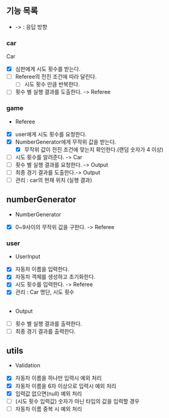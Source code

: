 ## 기능 목록
- -> : 응답 방향

### car
Car
- [x] 심판에게 시도 횟수를 받는다.
- [ ] Referee의 전진 조건에 따라 달린다.
    - [ ] 시도 횟수 만큼 반복한다.
- [ ] 횟수 별 실행 결과를 도출한다. -> Referee

### game
- Referee
- [x] user에게 시도 횟수를 요청한다.
- [x] NumberGenerator에게 무작위 값을 받는다.
  - [x] 무작위 값이 전진 조건에 맞는지 확인한다.(랜덤 숫자가 4 이상)
- [ ] 시도 횟수를 알려준다. -> Car
- [ ] 횟수 별 실행 결과를 요청한다. -> Output
- [ ] 최종 경기 결과를 도출한다.-> Output
- [ ] 관리 : car의 현재 위치 (실행 결과)

## numberGenerator
- NumberGenerator
- [x] 0~9사이의 무작위 값을 구한다. -> Referee

### user
- UserInput
- [x] 자동차 이름을 입력한다.
- [x] 자동차 객체를 생성하고 초기화한다.
- [x] 시도 횟수를 입력한다. -> Referee
- [x] 관리 : Car 명단, 시도 횟수
  <br/><br/>
- Output
- [ ] 횟수 별 실행 결과를 출력한다.
- [ ] 최종 경기 결과를 출력한다.

## utils
- Validation
-[x] 자동차 이름을 하나만 입력시 예외 처리
-[x] 자동차 이름을 6자 이상으로 입력시 예외 처리
-[x] 입력값 없으면(null) 예외 처리
-[ ] (시도 횟수 입력값) 숫자가 아닌 타입의 값을 입력할 경우
-[ ] 자동차 이름 중복 시 예외 처리